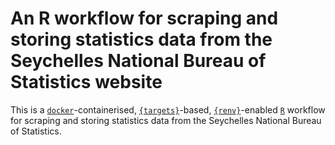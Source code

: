 
<!-- README.md is generated from README.Rmd. Please edit that file -->

# An R workflow for scraping and storing statistics data from the Seychelles National Bureau of Statistics website

<!-- badges: start -->
<!-- badges: end -->

This is a [`docker`](https://www.docker.com/get-started)-containerised,
[`{targets}`](https://docs.ropensci.org/targets/)-based,
[`{renv}`](https://rstudio.github.io/renv/articles/renv.html)-enabled
[`R`](https://cran.r-project.org/) workflow for scraping and storing
statistics data from the Seychelles National Bureau of Statistics.
